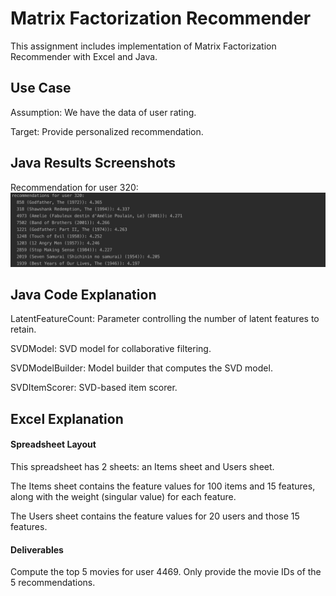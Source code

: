 # Matrix Factorization Recommender 

This assignment includes implementation of Matrix Factorization Recommender with Excel and Java.

## Use Case

Assumption: We have the data of user rating.

Target: Provide personalized recommendation.

## Java Results Screenshots

Recommendation for user 320:
![](screenshots/mf_recommender.png)

## Java Code Explanation

LatentFeatureCount: Parameter controlling the number of latent features to retain.

SVDModel: SVD model for collaborative filtering.

SVDModelBuilder: Model builder that computes the SVD model.

SVDItemScorer: SVD-based item scorer.

## Excel Explanation

#### Spreadsheet Layout

This spreadsheet has 2 sheets: an Items sheet and Users sheet.

The Items sheet contains the feature values for 100 items and 15 features, along with the weight (singular value) for each feature.

The Users sheet contains the feature values for 20 users and those 15 features.

#### Deliverables

Compute the top 5 movies for user 4469. Only provide the movie IDs of the 5 recommendations.